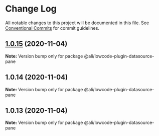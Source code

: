# Change Log

All notable changes to this project will be documented in this file.
See [Conventional Commits](https://conventionalcommits.org) for commit guidelines.

<a name="1.0.15"></a>
## [1.0.15](https://gitlab.alibaba-inc.com/ali-lowcode/ali-lowcode-engine/compare/@ali/lowcode-plugin-datasource-pane@1.0.14...@ali/lowcode-plugin-datasource-pane@1.0.15) (2020-11-04)




**Note:** Version bump only for package @ali/lowcode-plugin-datasource-pane

<a name="1.0.14"></a>
## 1.0.14 (2020-11-04)




**Note:** Version bump only for package @ali/lowcode-plugin-datasource-pane

<a name="1.0.13"></a>
## 1.0.13 (2020-11-04)




**Note:** Version bump only for package @ali/lowcode-plugin-datasource-pane
